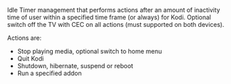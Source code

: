 Idle Timer management that performs actions after an amount of inactivity time of user within a specified time frame (or always) for Kodi. Optional switch off the TV with CEC on all actions (must supported on both devices).

Actions are:
* Stop playing media, optional switch to home menu
* Quit Kodi
* Shutdown, hibernate, suspend or reboot
* Run a specified addon
